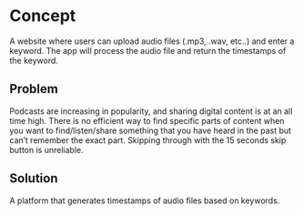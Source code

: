 # Concept

A website where users can upload audio files (.mp3, .wav, etc..) and enter a keyword. The app will process the audio file and return the timestamps of the keyword.

## Problem

Podcasts are increasing in popularity, and sharing digital content is at an all time high. There is no efficient way to find specific parts of content when you want to find/listen/share something that you have heard in the past but can’t remember the exact part. Skipping through with the 15 seconds skip button is unreliable.

## Solution

A platform that generates timestamps of audio files based on keywords.

